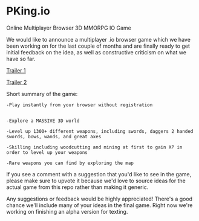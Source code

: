 # PKing.io
Online Multiplayer Browser 3D MMORPG IO Game

We would like to announce a multiplayer .io browser game which we have been working on for the last couple of months and are finally ready to get initial feedback on the idea, as well as constructive criticism on what we have so far.

[Trailer 1](https://www.youtube.com/watch?v=msyXjsKIcQk)

[Trailer 2](https://www.youtube.com/watch?v=3FqPfSrw-7M)

Short summary of the game:

 
    -Play instantly from your browser without registration


    -Explore a MASSIVE 3D world

    -Level up 1300+ different weapons, including swords, daggers 2 handed swords, bows, wands, and great axes

    -Skilling including woodcutting and mining at first to gain XP in order to level up your weapons

    -Rare weapons you can find by exploring the map

If you see a comment with a suggestion that you'd like to see in the game, please make sure to upvote it because we'd love to source ideas for the actual game from this repo rather than making it generic.

Any suggestions or feedback would be highly appreciated! There's a good chance we'll include many of your ideas in the final game. Right now we're working on finishing an alpha version for texting.

